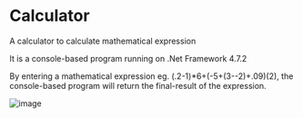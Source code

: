 # Calculator
A calculator to calculate mathematical expression

It is a console-based program running on .Net Framework 4.7.2

By entering a mathematical expression eg. (.2-1)*6+(-5+(3--2)+.09)(2), the console-based program will return the final-result of the expression. 

![image](https://user-images.githubusercontent.com/30174905/133915315-12cc6956-8c08-4e98-ac62-c354cc6bd1a5.png)
